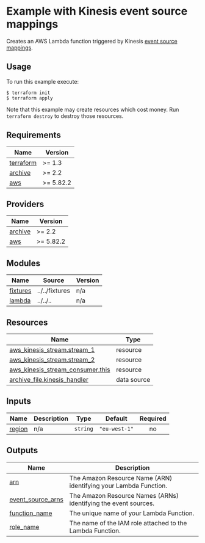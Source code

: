 # Example with Kinesis event source mappings

Creates an AWS Lambda function triggered by Kinesis [event source mappings](https://docs.aws.amazon.com/lambda/latest/dg/with-kinesis.html).

## Usage

To run this example execute:

```
$ terraform init
$ terraform apply
```

Note that this example may create resources which cost money. Run `terraform destroy` to destroy those resources.

<!-- BEGIN_TF_DOCS -->
## Requirements

| Name | Version |
|------|---------|
| <a name="requirement_terraform"></a> [terraform](#requirement\_terraform) | >= 1.3 |
| <a name="requirement_archive"></a> [archive](#requirement\_archive) | >= 2.2 |
| <a name="requirement_aws"></a> [aws](#requirement\_aws) | >= 5.82.2 |

## Providers

| Name | Version |
|------|---------|
| <a name="provider_archive"></a> [archive](#provider\_archive) | >= 2.2 |
| <a name="provider_aws"></a> [aws](#provider\_aws) | >= 5.82.2 |

## Modules

| Name | Source | Version |
|------|--------|---------|
| <a name="module_fixtures"></a> [fixtures](#module\_fixtures) | ../../fixtures | n/a |
| <a name="module_lambda"></a> [lambda](#module\_lambda) | ../../.. | n/a |

## Resources

| Name | Type |
|------|------|
| [aws_kinesis_stream.stream_1](https://registry.terraform.io/providers/hashicorp/aws/latest/docs/resources/kinesis_stream) | resource |
| [aws_kinesis_stream.stream_2](https://registry.terraform.io/providers/hashicorp/aws/latest/docs/resources/kinesis_stream) | resource |
| [aws_kinesis_stream_consumer.this](https://registry.terraform.io/providers/hashicorp/aws/latest/docs/resources/kinesis_stream_consumer) | resource |
| [archive_file.kinesis_handler](https://registry.terraform.io/providers/hashicorp/archive/latest/docs/data-sources/file) | data source |

## Inputs

| Name | Description | Type | Default | Required |
|------|-------------|------|---------|:--------:|
| <a name="input_region"></a> [region](#input\_region) | n/a | `string` | `"eu-west-1"` | no |

## Outputs

| Name | Description |
|------|-------------|
| <a name="output_arn"></a> [arn](#output\_arn) | The Amazon Resource Name (ARN) identifying your Lambda Function. |
| <a name="output_event_source_arns"></a> [event\_source\_arns](#output\_event\_source\_arns) | The Amazon Resource Names (ARNs) identifying the event sources. |
| <a name="output_function_name"></a> [function\_name](#output\_function\_name) | The unique name of your Lambda Function. |
| <a name="output_role_name"></a> [role\_name](#output\_role\_name) | The name of the IAM role attached to the Lambda Function. |
<!-- END_TF_DOCS -->